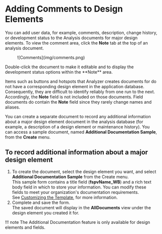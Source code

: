 # Adding Comments to Design Elements

You can add user data, for example, comments, description, change history, or development status to the Analysis documents for major design elements. To view the comment area, click the **Note** tab at the top of an analysis document.
<figure markdown="1">
  ![Comments](img/comments.png)
</figure>
Double-click the document to make it editable and to display the development status options within the **Note** area.

Items such as buttons and hotspots that Analyzer creates documents for do not have a corresponding design element in the application database. Consequently, they are difficult to identify reliably from one run to the next. Accordingly, the **Note** field is not included on those documents. Field documents do contain the **Note** field since they rarely change names and aliases.

You can create a separate document to record any additional information about a major design element document in the analysis database (for example, a description of a design element or maintenance history). You can access a sample document, named **Additional Documentation Sample**, from the **Create** menu. 

## To record additional information about a major design element
1. To create the document, select the design element you want, and select **Additional Documentation Sample** from the Create menu.  
   This sample form contains a title field (**fspvName_WB**) and a rich text body field in which to store your information. You can modify these fields to meet your organization's documentation requirements.  
   See [Customizing the Template](customizing.md), for more information.
2. Complete and save the form.  
   The saved document will display in the **AllDocuments** view under the design element you created it for.
 
!!! note
    The Additional Documentation feature is only available for design elements and fields.